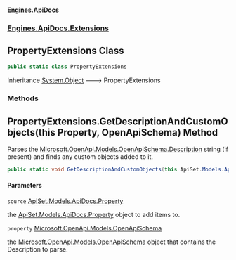 #### [Engines.ApiDocs](Engines.ApiDocs.md 'Engines.ApiDocs')
### [Engines.ApiDocs.Extensions](Engines.ApiDocs.md#Engines.ApiDocs.Extensions 'Engines.ApiDocs.Extensions')

## PropertyExtensions Class

```csharp
public static class PropertyExtensions
```

Inheritance [System.Object](https://docs.microsoft.com/en-us/dotnet/api/System.Object 'System.Object') &#129106; PropertyExtensions
### Methods

<a name='Engines.ApiDocs.Extensions.PropertyExtensions.GetDescriptionAndCustomObjects(thisApiSet.Models.ApiDocs.Property,Microsoft.OpenApi.Models.OpenApiSchema)'></a>

## PropertyExtensions.GetDescriptionAndCustomObjects(this Property, OpenApiSchema) Method

Parses the [Microsoft.OpenApi.Models.OpenApiSchema.Description](https://docs.microsoft.com/en-us/dotnet/api/Microsoft.OpenApi.Models.OpenApiSchema.Description 'Microsoft.OpenApi.Models.OpenApiSchema.Description') string (if present)
and finds any custom objects added to it.

```csharp
public static void GetDescriptionAndCustomObjects(this ApiSet.Models.ApiDocs.Property source, Microsoft.OpenApi.Models.OpenApiSchema property);
```
#### Parameters

<a name='Engines.ApiDocs.Extensions.PropertyExtensions.GetDescriptionAndCustomObjects(thisApiSet.Models.ApiDocs.Property,Microsoft.OpenApi.Models.OpenApiSchema).source'></a>

`source` [ApiSet.Models.ApiDocs.Property](https://docs.microsoft.com/en-us/dotnet/api/ApiSet.Models.ApiDocs.Property 'ApiSet.Models.ApiDocs.Property')

the [ApiSet.Models.ApiDocs.Property](https://docs.microsoft.com/en-us/dotnet/api/ApiSet.Models.ApiDocs.Property 'ApiSet.Models.ApiDocs.Property') object to add items to.

<a name='Engines.ApiDocs.Extensions.PropertyExtensions.GetDescriptionAndCustomObjects(thisApiSet.Models.ApiDocs.Property,Microsoft.OpenApi.Models.OpenApiSchema).property'></a>

`property` [Microsoft.OpenApi.Models.OpenApiSchema](https://docs.microsoft.com/en-us/dotnet/api/Microsoft.OpenApi.Models.OpenApiSchema 'Microsoft.OpenApi.Models.OpenApiSchema')

the [Microsoft.OpenApi.Models.OpenApiSchema](https://docs.microsoft.com/en-us/dotnet/api/Microsoft.OpenApi.Models.OpenApiSchema 'Microsoft.OpenApi.Models.OpenApiSchema') object that contains the Description to parse.